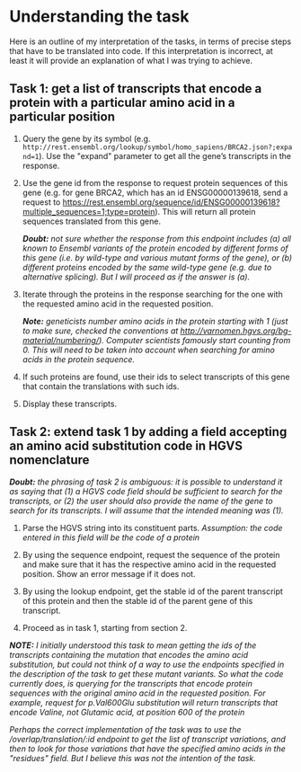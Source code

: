 # Understanding the task

Here is an outline of my interpretation of the tasks, in terms of precise steps that have to be translated into code. If this interpretation is incorrect, at least it will provide an explanation of what I was trying to achieve.

## Task 1: get a list of transcripts that encode a protein with a particular amino acid in a particular position

1. Query the gene by its symbol (e.g. `http://rest.ensembl.org/lookup/symbol/homo_sapiens/BRCA2.json?;expand=1`). Use the "expand" parameter to get all the gene’s transcripts in the response.

2. Use the gene id from the response to request protein sequences of this gene (e.g. for gene BRCA2, which has an id ENSG00000139618, send a request to https://rest.ensembl.org/sequence/id/ENSG00000139618?multiple_sequences=1;type=protein). This will return all protein sequences translated from this gene.

    _**Doubt:** not sure whether the response from this endpoint includes (a) all known to Ensembl variants of the protein encoded by different forms of this gene (i.e. by wild-type and various mutant forms of the gene), or (b) different proteins encoded by the same wild-type gene (e.g. due to alternative splicing). But I will proceed as if the answer is (a)._

3. Iterate through the proteins in the response searching for the one with the requested amino acid in the requested position.

    _**Note:** geneticists number amino acids in the protein starting with 1 (just to make sure, checked the conventions at http://varnomen.hgvs.org/bg-material/numbering/). Computer scientists famously start counting from 0. This will need to be taken into account when searching for amino acids in the protein sequence._

4. If such proteins are found, use their ids to select transcripts of this gene that contain the translations with such ids.

5. Display these transcripts.

## Task 2: extend task 1 by adding a field accepting an amino acid substitution code in HGVS nomenclature

_**Doubt:** the phrasing of task 2 is ambiguous: it is possible to understand it as saying that (1) a HGVS code field should be sufficient to search for the transcripts, or (2) the user should also provide the name of the gene to search for its transcripts. I will assume that the intended meaning was (1)._

1. Parse the HGVS string into its constituent parts. _Assumption: the code entered in this field will be the code of a protein_

2. By using the sequence endpoint, request the sequence of the protein and make sure that it has the respective amino acid in the requested position. Show an error message if it does not.

3. By using the lookup endpoint, get the stable id of the parent transcript of this protein and then the stable id of the parent gene of this transcript.

4. Proceed as in task 1, starting from section 2.

_**NOTE:** I initially understood this task to mean getting the ids of the transcripts containing the mutation that encodes the amino acid substitution, but could not think of a way to use the endpoints specified in the description of the task to get these mutant variants. So what the code currently does, is querying for the transcripts that encode protein sequences with the original amino acid in the requested position. For example, request for p.Val600Glu substitution will return transcripts that encode Valine, not Glutamic acid, at position 600 of the protein_

_Perhaps the correct implementation of the task was to use the /overlap/translation/:id endpoint to get the list of transcript variations, and then to look for those variations that have the specified amino acids in the "residues" field. But I believe this was not the intention of the task._
